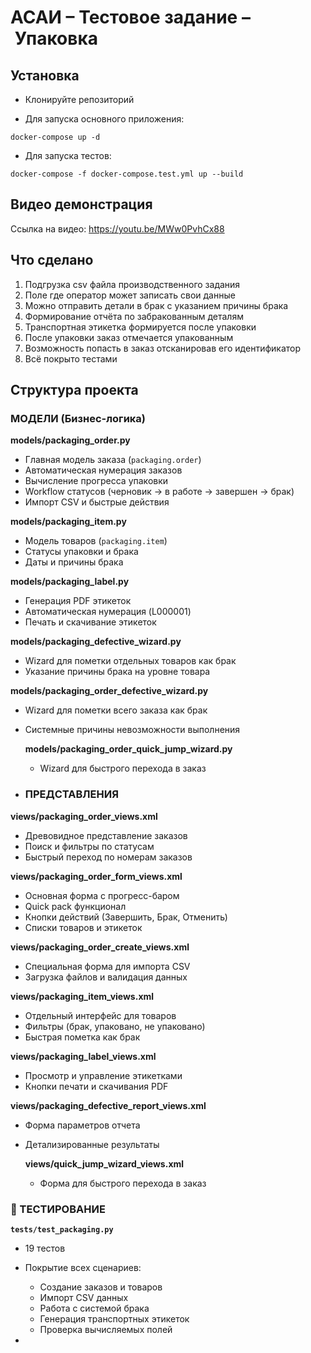 # АСАИ – Тестовое задание – Упаковка


## Установка
- Клонируйте репозиторий

- Для запуска основного приложения:
  
```docker-compose up -d```
- Для запуска тестов:
  
```docker-compose -f docker-compose.test.yml up --build```



## Видео демонстрация
Ссылка на видео: https://youtu.be/MWw0PvhCx88


## Что сделано
1. Подгрузка csv файла производственного задания
2. Поле где оператор может записать свои данные
3. Можно отправить детали в брак с указанием причины брака
4. Формирование отчёта по забракованным деталям
5. Транспортная этикетка формируется после упаковки
6. После упаковки заказ отмечается упакованным
7. Возможность попасть в заказ отсканировав его идентификатор
8. Всё покрыто тестами
   

## Структура проекта
### МОДЕЛИ (Бизнес-логика)

  **models/packaging_order.py**
- Главная модель заказа (`packaging.order`)
- Автоматическая нумерация заказов
- Вычисление прогресса упаковки
- Workflow статусов (черновик → в работе → завершен → брак)
- Импорт CSV и быстрые действия
  
**models/packaging_item.py**
- Модель товаров (`packaging.item`)
- Статусы упаковки и брака
- Даты и причины брака
  
**models/packaging_label.py**
- Генерация PDF этикеток
- Автоматическая нумерация (L000001)
- Печать и скачивание этикеток
  
**models/packaging_defective_wizard.py**
- Wizard для пометки отдельных товаров как брак
- Указание причины брака на уровне товара
  
**models/packaging_order_defective_wizard.py**
- Wizard для пометки всего заказа как брак
- Системные причины невозможности выполнения

  **models/packaging_order_quick_jump_wizard.py**
  - Wizard для быстрого перехода в заказ
  
- ### ПРЕДСТАВЛЕНИЯ
**views/packaging_order_views.xml**
- Древовидное представление заказов
- Поиск и фильтры по статусам
- Быстрый переход по номерам заказов
  
**views/packaging_order_form_views.xml**
- Основная форма с прогресс-баром
- Quick pack функционал
- Кнопки действий (Завершить, Брак, Отменить)
- Списки товаров и этикеток
  
**views/packaging_order_create_views.xml**
- Специальная форма для импорта CSV
- Загрузка файлов и валидация данных
  
**views/packaging_item_views.xml**
- Отдельный интерфейс для товаров
- Фильтры (брак, упаковано, не упаковано)
- Быстрая пометка как брак
  
**views/packaging_label_views.xml**
- Просмотр и управление этикетками
- Кнопки печати и скачивания PDF
  
**views/packaging_defective_report_views.xml**
- Форма параметров отчета
- Детализированные результаты

  **views/quick_jump_wizard_views.xml**
  - Форма для быстрого перехода в заказ

### 🎯 ТЕСТИРОВАНИЕ
**`tests/test_packaging.py`**
- 19 тестов
- Покрытие всех сценариев:
  - Создание заказов и товаров
  - Импорт CSV данных
  - Работа с системой брака
  - Генерация транспортных этикеток
  - Проверка вычисляемых полей

- 







